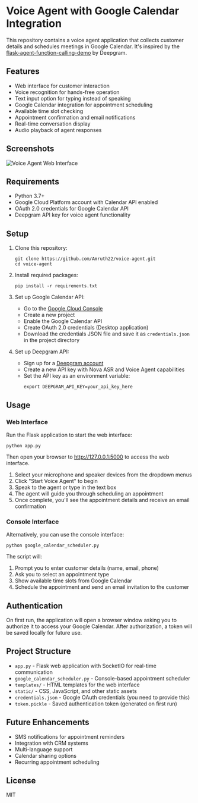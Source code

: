 # Voice Agent with Google Calendar Integration

This repository contains a voice agent application that collects customer details and schedules meetings in Google Calendar. It's inspired by the [flask-agent-function-calling-demo](https://github.com/deepgram-devs/flask-agent-function-calling-demo) by Deepgram.

## Features

- Web interface for customer interaction
- Voice recognition for hands-free operation
- Text input option for typing instead of speaking
- Google Calendar integration for appointment scheduling
- Available time slot checking
- Appointment confirmation and email notifications
- Real-time conversation display
- Audio playback of agent responses

## Screenshots

![Voice Agent Web Interface](https://via.placeholder.com/800x450.png?text=Voice+Agent+Web+Interface)

## Requirements

- Python 3.7+
- Google Cloud Platform account with Calendar API enabled
- OAuth 2.0 credentials for Google Calendar API
- Deepgram API key for voice agent functionality

## Setup

1. Clone this repository:
   ```
   git clone https://github.com/Amruth22/voice-agent.git
   cd voice-agent
   ```

2. Install required packages:
   ```
   pip install -r requirements.txt
   ```

3. Set up Google Calendar API:
   - Go to the [Google Cloud Console](https://console.cloud.google.com/)
   - Create a new project
   - Enable the Google Calendar API
   - Create OAuth 2.0 credentials (Desktop application)
   - Download the credentials JSON file and save it as `credentials.json` in the project directory

4. Set up Deepgram API:
   - Sign up for a [Deepgram account](https://console.deepgram.com/signup)
   - Create a new API key with Nova ASR and Voice Agent capabilities
   - Set the API key as an environment variable:
     ```
     export DEEPGRAM_API_KEY=your_api_key_here
     ```

## Usage

### Web Interface

Run the Flask application to start the web interface:

```
python app.py
```

Then open your browser to http://127.0.0.1:5000 to access the web interface.

1. Select your microphone and speaker devices from the dropdown menus
2. Click "Start Voice Agent" to begin
3. Speak to the agent or type in the text box
4. The agent will guide you through scheduling an appointment
5. Once complete, you'll see the appointment details and receive an email confirmation

### Console Interface

Alternatively, you can use the console interface:

```
python google_calendar_scheduler.py
```

The script will:
1. Prompt you to enter customer details (name, email, phone)
2. Ask you to select an appointment type
3. Show available time slots from Google Calendar
4. Schedule the appointment and send an email invitation to the customer

## Authentication

On first run, the application will open a browser window asking you to authorize it to access your Google Calendar. After authorization, a token will be saved locally for future use.

## Project Structure

- `app.py` - Flask web application with SocketIO for real-time communication
- `google_calendar_scheduler.py` - Console-based appointment scheduler
- `templates/` - HTML templates for the web interface
- `static/` - CSS, JavaScript, and other static assets
- `credentials.json` - Google OAuth credentials (you need to provide this)
- `token.pickle` - Saved authentication token (generated on first run)

## Future Enhancements

- SMS notifications for appointment reminders
- Integration with CRM systems
- Multi-language support
- Calendar sharing options
- Recurring appointment scheduling

## License

MIT
